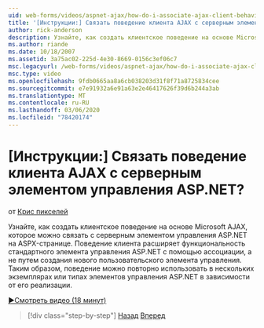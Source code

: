```yaml
---
uid: web-forms/videos/aspnet-ajax/how-do-i-associate-ajax-client-behavior-with-an-aspnet-server-control
title: '[Инструкции:] Связать поведение клиента AJAX с серверным элементом управления ASP.NET? | Документы Майкрософт'
author: rick-anderson
description: Узнайте, как создать клиентское поведение на основе Microsoft AJAX, которое можно связать с серверным элементом управления ASP.NET на ASPX-странице. Поведение клиента e...
ms.author: riande
ms.date: 10/18/2007
ms.assetid: 3a75ac02-225d-4e30-8669-0156c3ef06c7
msc.legacyurl: /web-forms/videos/aspnet-ajax/how-do-i-associate-ajax-client-behavior-with-an-aspnet-server-control
msc.type: video
ms.openlocfilehash: 9fdb0665aa8a6cb038203d31f8f71a8725834cee
ms.sourcegitcommit: e7e91932a6e91a63e2e46417626f39d6b244a3ab
ms.translationtype: MT
ms.contentlocale: ru-RU
ms.lasthandoff: 03/06/2020
ms.locfileid: "78420174"
---
```

# <a name="how-do-i-associate-ajax-client-behavior-with-an-aspnet-server-control"></a>[Инструкции:] Связать поведение клиента AJAX с серверным элементом управления ASP.NET?

от [Крис пикселей](https://twitter.com/chrispels)

Узнайте, как создать клиентское поведение на основе Microsoft AJAX, которое можно связать с серверным элементом управления ASP.NET на ASPX-странице. Поведение клиента расширяет функциональность стандартного элемента управления ASP.NET с помощью ассоциации, а не путем создания нового пользовательского элемента управления. Таким образом, поведение можно повторно использовать в нескольких экземплярах или типах элементов управления ASP.NET в зависимости от его реализации.

[&#9654;Смотреть видео (18 минут)](https://channel9.msdn.com/Blogs/ASP-NET-Site-Videos/how-do-i-associate-ajax-client-behavior-with-an-aspnet-server-control)

> [!div class="step-by-step"]
> [Назад](how-do-i-build-custom-server-controls-that-work-with-or-without-aspnet-ajax.md)
> [Вперед](how-do-i-retrieve-values-from-server-side-ajax-controls.md)
